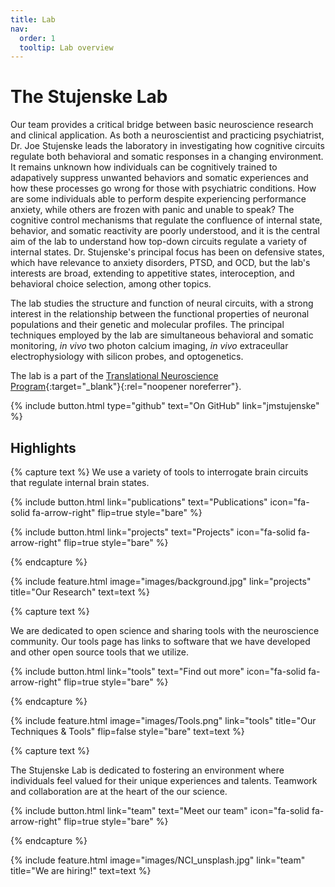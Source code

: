 ```yaml
---
title: Lab
nav:
  order: 1
  tooltip: Lab overview
---
```


# The Stujenske Lab

Our team provides a critical bridge between basic neuroscience research and clinical application. As both a neuroscientist and practicing psychiatrist, Dr. Joe Stujenske leads the laboratory in investigating how cognitive circuits  regulate both behavioral and somatic responses in a changing environment. It remains unknown how individuals can be cognitively trained to adapatively suppress unwanted behaviors and somatic experiences and how these processes go wrong for those with psychiatric conditions. How are some individuals able to perform despite experiencing performance anxiety, while others are frozen with panic and unable to speak? The cognitive control mechanisms that regulate the confluence of internal state, behavior, and somatic reactivity are poorly understood, and it is the central aim of the lab to understand how top-down circuits regulate a variety of internal states. Dr. Stujenske's principal focus has been on defensive states, which have relevance to anxiety disorders, PTSD, and OCD, but the lab's interests are broad, extending to appetitive states, interoception, and behavioral choice selection, among other topics.

The lab studies the structure and function of neural circuits, with a strong interest in the relationship between the functional properties of neuronal populations and their genetic and molecular profiles. The principal techniques employed by the lab are simultaneous behavioral and somatic monitoring, _in vivo_ two photon calcium imaging, _in vivo_ extraceullar electrophysiology with silicon probes, and optogenetics.

The lab is a part of the [Translational Neuroscience Program](https://www.tnp.pitt.edu/){:target="_blank"}{:rel="noopener noreferrer"}.

{%
  include button.html
  type="github"
  text="On GitHub"
  link="jmstujenske"
%}

## Highlights

{% capture text %}
We use a variety of tools to interrogate brain circuits that regulate internal brain states.

{%
  include button.html
  link="publications"
  text="Publications"
  icon="fa-solid fa-arrow-right"
  flip=true
  style="bare"
%}

{%
  include button.html
  link="projects"
  text="Projects"
  icon="fa-solid fa-arrow-right"
  flip=true
  style="bare"
%}

{% endcapture %}

{%
  include feature.html
  image="images/background.jpg"
  link="projects"
  title="Our Research"
  text=text
%}

{% capture text %}

We are dedicated to open science and sharing tools with the neuroscience community. Our tools page has links to software that we have developed and other open source tools that we utilize.

{%
  include button.html
  link="tools"
  text="Find out more"
  icon="fa-solid fa-arrow-right"
  flip=true
  style="bare"
%}

{% endcapture %}

{%
  include feature.html
  image="images/Tools.png"
  link="tools"
  title="Our Techniques & Tools"
  flip=false
  style="bare"
  text=text
%}

{% capture text %}

The Stujenske Lab is dedicated to fostering an environment where individuals feel valued for their unique experiences and talents. Teamwork and collaboration are at the heart of the our science.

{%
  include button.html
  link="team"
  text="Meet our team"
  icon="fa-solid fa-arrow-right"
  flip=true
  style="bare"
%}

{% endcapture %}

{%
  include feature.html
  image="images/NCI_unsplash.jpg"
  link="team"
  title="We are hiring!"
  text=text
%}